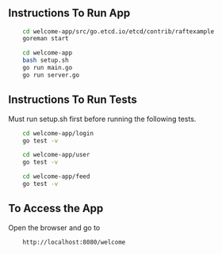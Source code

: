 # 

## Instructions To Run App
```bash
    cd welcome-app/src/go.etcd.io/etcd/contrib/raftexample
    goreman start

    cd welcome-app
    bash setup.sh
    go run main.go
    go run server.go
```
## Instructions To Run Tests

Must run setup.sh first before running the following tests.

```bash
    cd welcome-app/login
    go test -v

    cd welcome-app/user
    go test -v

    cd welcome-app/feed
    go test -v    
```

## To Access the App

Open the browser and go to 

```
    http://localhost:8080/welcome
```